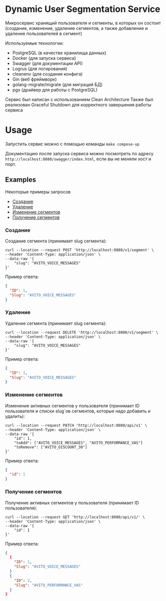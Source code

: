 # Dynamic User Segmentation Service

Микросервис хранящий пользователя и сегменты, в которых он состоит (создание, изменение, удаление сегментов, а также добавление и удаление пользователей в сегмент)

Используемые технологии:
- PostgreSQL (в качестве хранилища данных)
- Docker (для запуска сервиса)
- Swagger (для документации API)
- Logrus (для логирования)
- cleanenv (для создания конфига)
- Gin (веб фреймворк)
- golang-migrate/migrate (для миграций БД)
- pgx (драйвер для работы с PostgreSQL)


Сервис был написан с использованием Clean Architecture
Также был реализован Graceful Shutdown для корректного завершения работы сервиса

# Usage

Запустить сервис можно с помощью команды `make compose-up`

Документацию после запуска сервиса можно посмотреть по адресу `http://localhost:8080/swagger/index.html`, если вы не меняли хост и порт.

## Examples

Некоторые примеры запросов
- [Создание](#create)
- [Удаление](#delete)
- [Изменение сегментов](#change-active-segments)
- [Получение сегментов](#get-active-segments)

### Создание <a name="create"></a>

Создание сегмента (принимает slug сегмента):
```curl
curl --location --request POST 'http://localhost:8080/v1/segment' \
--header 'Content-Type: application/json' \
--data-raw '{
    "slug": "AVITO_VOICE_MESSAGES"
}'
```
Пример ответа:
```json
{
  "ID": 1,
  "Slug": "AVITO_VOICE_MESSAGES"
}
```

### Удаление <a name="delete"></a>

Удаление сегмента (принимает slug сегмента):
```curl
curl --location --request DELETE 'http://localhost:8080/v1/segment' \
--header 'Content-Type: application/json' \
--data-raw '{
    "slug": "AVITO_VOICE_MESSAGES"
}'
```
Пример ответа:
```json
{
  "ID": 1,
  "Slug": "AVITO_VOICE_MESSAGES"
}
```


### Изменение сегментов <a name="change-active-segments"></a>

Изменение активных сегментов у пользователя (принимает ID пользователя и списки slug`ов сегментов, которые надо добавить и удалить):
```curl
curl --location --request PATCH 'http://localhost:8080/api/v1' \
--header 'Content-Type: application/json' \
--data-raw '{
    "id": 1,
    "toAdd": ["AVITO_VOICE_MESSAGES", "AVITO_PERFORMANCE_VAS"]
    "toRemove": ["AVITO_DISCOUNT_30"]
}'
```
Пример ответа:
```json
{
  "id": 1
}
```

### Получение сегментов <a name="get-active-segments"></a>

Получение активных сегментов у пользователя (принимает ID пользователя):
```curl
curl --location --request GET 'http://localhost:8080/api/v1/' \
--header 'Content-Type: application/json' \
--data-raw '{
    "id": 1
}'
```
Пример ответа:
```json
{
  {
    "ID": 1,
    "Slug": "AVITO_VOICE_MESSAGES"
  }
  {
    "ID": 2,
    "Slug": "AVITO_PERFORMANCE_VAS"
  }
}
```
